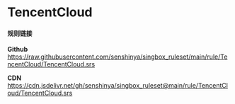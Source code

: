 # TencentCloud

#### 规则链接

**Github**
https://raw.githubusercontent.com/senshinya/singbox_ruleset/main/rule/TencentCloud/TencentCloud.srs

**CDN**
https://cdn.jsdelivr.net/gh/senshinya/singbox_ruleset@main/rule/TencentCloud/TencentCloud.srs